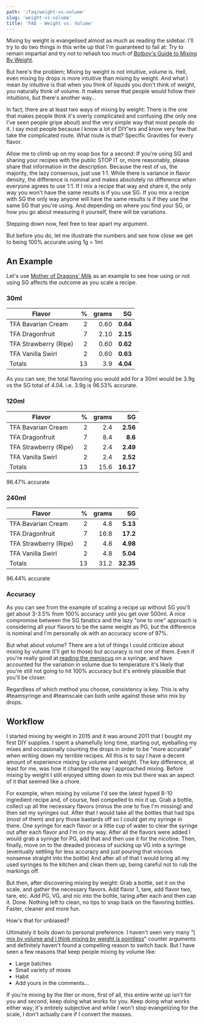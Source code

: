 ```yaml
---
path: '/faq/weight-vs-volume'
slug: 'weight-vs-volume'
title: 'FAQ - Weight vs. Volume'
---
```


Mixing by weight is evangelised almost as much as reading the sidebar. I'll try to do two things in this write up that I'm guaranteed to fail at: Try to remain impartial and try not to rehash too much of [Botboy's Guide to Mixing By Weight](https://redd.it/2iq3km).

But here's the problem; Mixing by weight is not intuitive, volume is. Hell, even mixing by drops is more intuitive than mixing by weight. And what I mean by intuitive is that when you think of liquids you don't think of weight, you naturally think of volume. It makes sense that people would follow their intuitions, but there's another way&hellip;

In fact, there are at least two ways of mixing by weight: There is the one that makes people think it's overly complicated and confusing (the only one I've seen people gripe about) and the very simple way that most people do it. I say most people because I know a lot of DIY'ers and know very few that take the complicated route. What route is that? Specific Gravities for every flavor.

Allow me to climb up on my soap box for a second: If you're using SG and sharing your recipes with the public STOP IT or, more reasonably, please share that information in the description. Because the rest of us, the majority, the lazy consensus, just use 1:1. While there is variance in flavor density, the difference is nominal and makes absolutely no difference when everyone agrees to use 1:1. If I mix a recipe that way and share it, the only way you won't have the same results is if you use SG. If you mix a recipe with SG the only way anyone will have the same results is if they use the same SG that you're using. And depending on where you find your SG, or how you go about measuring it yourself, there will be variations.

Stepping down now, feel free to tear apart my argument.

But before you do, let me illustrate the numbers and see how close we get to being 100% accurate using 1g = 1ml

## An Example

Let's use [Mother of Dragons' Milk](https://alltheflavors.com/recipes/6851#mother_of_dragons_milk_by_id10_t) as an example to see how using or not using SG affects the outcome as you scale a recipe.

### 30ml

| Flavor                |   % | grams |       SG |
| --------------------- | --: | ----: | -------: |
| TFA Bavarian Cream    |   2 |  0.60 | **0.64** |
| TFA Dragonfruit       |   7 |  2.10 | **2.15** |
| TFA Strawberry (Ripe) |   2 |  0.60 | **0.62** |
| TFA Vanilla Swirl     |   2 |  0.60 | **0.63** |
| Totals                |  13 |   3.9 | **4.04** |

As you can see, the total flavoring you would add for a 30ml would be 3.9g vs the SG total of 4.04. i.e. 3.9g is 96.53% accurate.

### 120ml

| Flavor                |   % | grams |        SG |
| --------------------- | --: | ----: | --------: |
| TFA Bavarian Cream    |   2 |   2.4 |  **2.56** |
| TFA Dragonfruit       |   7 |   8.4 |   **8.6** |
| TFA Strawberry (Ripe) |   2 |   2.4 |  **2.49** |
| TFA Vanilla Swirl     |   2 |   2.4 |  **2.52** |
| Totals                |  13 |  15.6 | **16.17** |

96.47% accurate

### 240ml

| Flavor                |   % | grams |        SG |
| --------------------- | --: | ----: | --------: |
| TFA Bavarian Cream    |   2 |   4.8 |  **5.13** |
| TFA Dragonfruit       |   7 |  16.8 |  **17.2** |
| TFA Strawberry (Ripe) |   2 |   4.8 |  **4.98** |
| TFA Vanilla Swirl     |   2 |   4.8 |  **5.04** |
| Totals                |  13 |  31.2 | **32.35** |

96.44% accurate

### Accuracy

As you can see from the example of scaling a recipe up without SG you'll get about 3-3.5% from 100% accuracy until you get over 500ml. A nice compromise between the SG fanatics and the lazy "one to one" approach is considering all your flavors to be the same weight as PG, but the difference is nominal and I'm personally ok with an accuracy score of 97%.

But what about volume? There are a lot of things I could criticize about mixing by volume (I'll get to those) but accuracy is not one of them. Even if you're really good at [reading the meniscus](https://i.imgur.com/vqEeQ5L.png) on a syringe, and have accounted for the variation in volume due to temperature it's likely that you're still not going to hit 100% accuracy but it's entirely plausible that you'll be closer.

Regardless of which method you choose, consistency is key. This is why #teamsyringe and #teamscale can both unite against those who mix by drops.

## Workflow

I started mixing by weight in 2015 and it was around 2011 that I bought my first DIY supplies. I spent a shamefully long time, starting out, eyeballing my mixes and occasionally counting the drops in order to be "more accurate" when writing down my terrible recipes. All this is to say I have a decent amount of experience mixing by volume and weight. The key difference, at least for me, was how it changed the way I approached mixing. Before mixing by weight I still enjoyed sitting down to mix but there was an aspect of it that seemed like a chore.

For example, when mixing by volume I'd see the latest hyped 8-10 ingredient recipe and, of course, feel compelled to mix it up. Grab a bottle, collect up all the necessary flavors (minus the one to five I'm missing) and then set my syringes out. After that I would take all the bottles that had tips (most of them) and pry those bastards off so I could get my syringe in there. One syringe for each flavor or a little cup of water to clear the syringe out after each flavor and I'm on my way. After all the flavors were added I would grab a syringe for PG, add that and then use it for the nicotine. Then, finally, move on to the dreaded process of sucking up VG into a syringe (eventually settling for less accuracy and just pouring that viscous nonsense straight into the bottle) And after all of that I would bring all my used syringes to the kitchen and clean them up, being careful not to rub the markings off.

But then, after discovering mixing by weight: Grab a bottle, set it on the scale, and gather the necessary flavors. Add flavor 1, tare, add flavor two, tare, etc. Add PG, VG, and nic into the bottle, taring after each and then cap it. Done. Nothing left to clean, no tips to snap back on the flavoring bottles. Faster, cleaner and more fun.

How's that for unbiased?

Ultimately it boils down to personal preference. I haven't seen very many "[I mix by volume and I think mixing by weight is pointless](https://www.reddit.com/r/DIY_eJuice/comments/33443p/i_mix_by_volume_and_i_think_mixing_by_weight_is/)" counter arguments and definitely haven't found a compelling reason to switch back. But I have seen a few reasons that keep people mixing by volume like:

- Large batches
- Small variety of mixes
- Habit
- Add yours in the comments&hellip;

If you're mixing by the liter or more, first of all, this entire write up isn't for you and second, keep doing what works for you. Keep doing what works either way, it's entirely subjective and while I won't stop evangelizing for the scale, I don't actually care if I convert the masses.
